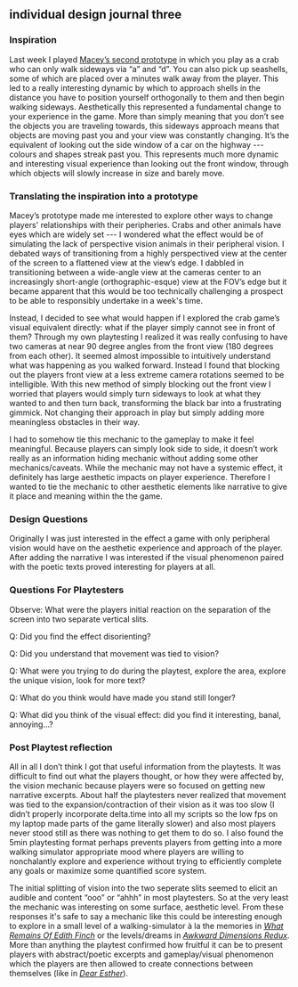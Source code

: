 ## individual design journal three
 
### Inspiration
Last week I played [Macey’s second prototype](https://github.com/weavingmemories/cart315-2020/tree/master/exercises/exercise_2) in which you play as a crab who can only walk sideways via “a” and “d”. You can also pick up seashells, some of which are placed over a minutes walk away from the player. This led to a really interesting dynamic by which to approach shells in the distance you have to position yourself orthogonally to them and then begin walking sideways. Aesthetically this represented a fundamental change to your experience in the game. More than simply meaning that you don’t see the objects you are traveling towards, this sideways approach means that objects are moving past you and your view was constantly changing. It’s the equivalent of looking out the side window of a car on the highway --- colours and shapes streak past you. This represents much more dynamic and interesting visual experience than looking out the front window, through which objects will slowly increase in size and barely move.


### Translating the inspiration into a prototype
Macey’s prototype made me interested to explore other ways to change players' relationships with their peripheries. Crabs and other animals have eyes which are widely set --- I wondered what the effect would be of simulating the lack of perspective vision animals in their peripheral vision. I debated ways of transitioning from a highly perspectived view at the center of the screen to a flattened view at the view’s edge. I dabbled in transitioning between a wide-angle view at the cameras center to an increasingly short-angle (orthographic-esque) view at the FOV’s edge but it became apparent that this would be too technically challenging a prospect to be able to responsibly undertake in a week's time.

Instead, I decided to see what would happen if I explored the crab game’s visual equivalent directly: what if the player simply cannot see in front of them? Through my own playtesting I realized it was really confusing to have two cameras at near 90 degree angles from the front view (180 degrees from each other). It seemed almost impossible to intuitively understand what was happening as you walked forward. Instead I found that blocking out the players front view at a less extreme camera rotations seemed to be intelligible. With this new method of simply blocking out the front view I worried that players would simply turn sideways to look at what they wanted to and then turn back, transforming the black bar into a frustrating gimmick. Not changing their approach in play but simply adding more meaningless obstacles in their way.

I had to somehow tie this mechanic to the gameplay to make it feel meaningful. Because players can simply look side to side, it doesn’t work really as an information hiding mechanic without adding some other mechanics/caveats. While the mechanic may not have a systemic effect, it definitely has large aesthetic impacts on player experience. Therefore I wanted to tie the mechanic to other aesthetic elements like narrative to give it place and meaning within the the game.


### Design Questions
Originally I was just interested in the effect a game with only peripheral vision would have on the aesthetic experience and approach of the player. After adding the narrative I was interested if the visual phenomenon paired with the poetic texts proved interesting for players at all.

### Questions For Playtesters

Observe: What were the players initial reaction on the separation of the screen into two separate vertical slits.

Q: Did you find the effect disorienting?

Q: Did you understand that movement was tied to vision?

Q: What were you trying to do during the playtest, explore the area, explore the unique vision, look for more text?

Q: What do you think would have made you stand still longer?

Q: What did you think of the visual effect: did you find it interesting, banal, annoying…?


### Post Playtest reflection
All in all I don’t think I got that useful information from the playtests. It was difficult to find out what the players thought, or how they were affected by, the vision mechanic because players were so focused on getting new narrative excerpts. About half the playtesters never realized that movement was tied to the expansion/contraction of their vision as it was too slow (I didn’t properly incorporate delta.time into all my scripts so the low fps on my laptop made parts of the game literally slower) and also most players never stood still as there was nothing to get them to do so. I also found the 5min playtesting format perhaps prevents players from getting into a more walking simulator appropriate mood where players are willing to nonchalantly explore and experience without trying to efficiently complete any goals or maximize some quantified score system. 

The initial splitting of vision into the two seperate slits seemed to elicit an audible and content “ooo” or “ahhh” in most playtesters. So at the very least the mechanic was interesting on some surface, aesthetic level. From these responses it's safe to say a mechanic like this could be interesting enough to explore in a small level of a walking-simulator à la the memories in [*What Remains Of Edith Finch*](https://store.steampowered.com/app/501300/What_Remains_of_Edith_Finch/) or the levels/dreams in [*Awkward Dimensions Redux*](https://store.steampowered.com/app/529110/Awkward_Dimensions_Redux/). More than anything the playtest confirmed how fruitful it can be to present players with abstract/poetic excerpts and gameplay/visual phenomenon which the players are then allowed to create connections between themselves (like in [*Dear Esther*](https://store.steampowered.com/app/203810/Dear_Esther/)).
